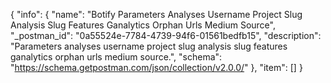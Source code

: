 {
  "info": {
    "name": "Botify Parameters Analyses Username Project Slug Analysis Slug Features Ganalytics Orphan Urls Medium Source",
    "_postman_id": "0a55524e-7784-4739-94f6-01561bedfb15",
    "description": "Parameters analyses username project slug analysis slug features ganalytics orphan urls medium source.",
    "schema": "https://schema.getpostman.com/json/collection/v2.0.0/"
  },
  "item": []
}